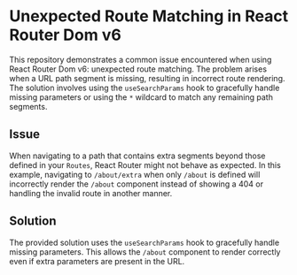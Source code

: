 # Unexpected Route Matching in React Router Dom v6

This repository demonstrates a common issue encountered when using React Router Dom v6: unexpected route matching.  The problem arises when a URL path segment is missing, resulting in incorrect route rendering.  The solution involves using the `useSearchParams` hook to gracefully handle missing parameters or using the `*` wildcard to match any remaining path segments.

## Issue
When navigating to a path that contains extra segments beyond those defined in your `Routes`, React Router might not behave as expected. In this example, navigating to `/about/extra` when only `/about` is defined will incorrectly render the `/about` component instead of showing a 404 or handling the invalid route in another manner. 

## Solution
The provided solution uses the `useSearchParams` hook to gracefully handle missing parameters. This allows the `/about` component to render correctly even if extra parameters are present in the URL.